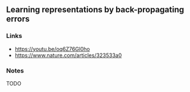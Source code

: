 ## Learning representations by back-propagating errors

### Links

* https://youtu.be/oq6Z76Gl0ho
* https://www.nature.com/articles/323533a0

### Notes

TODO

